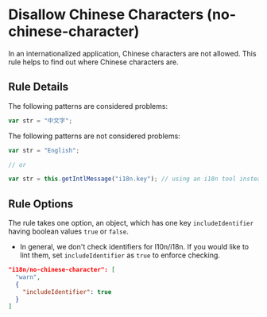 # Disallow Chinese Characters (no-chinese-character)

In an internationalized application, Chinese characters are not allowed. This rule helps to find out where Chinese characters are.

## Rule Details

The following patterns are considered problems:

```js
var str = "中文字";
```

The following patterns are not considered problems:

```js
var str = "English";

// or

var str = this.getIntlMessage("i18n.key"); // using an i18n tool instead of regular Chinese characters
```

## Rule Options

The rule takes one option, an object, which has one key `includeIdentifier` having boolean values `true` or `false`.
* In general, we don't check identifiers for l10n/i18n. If you would like to lint them, set `includeIdentifier` as `true` to enforce checking.

```json
"i18n/no-chinese-character": [
  "warn",
  {
    "includeIdentifier": true
  }
]
```
